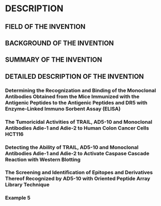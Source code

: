 # DESCRIPTION

## FIELD OF THE INVENTION

## BACKGROUND OF THE INVENTION

## SUMMARY OF THE INVENTION

## DETAILED DESCRIPTION OF THE INVENTION

### Determining the Recognization and Binding of the Monoclonal Antibodies Obtained from the Mice Immunized with the Antigenic Peptides to the Antigenic Peptides and DR5 with Enzyme-Linked Immuno Sorbent Assay (ELISA)

### The Tumoricidal Activities of TRAIL, AD5-10 and Monoclonal Antibodies Adie-1 and Adie-2 to Human Colon Cancer Cells HCT116

### Detecting the Ability of TRAIL, AD5-10 and Monoclonal Antibodies Adie-1 and Adie-2 to Activate Caspase Cascade Reaction with Western Blotting

### The Screening and Identification of Epitopes and Derivatives Thereof Recognized by AD5-10 with Oriented Peptide Array Library Technique

### Example 5

